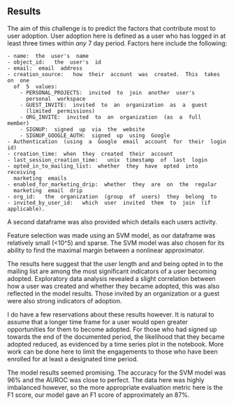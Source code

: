 ## Results

The aim of this challenge is to predict the factors that contribute most to user adoption. User adoption here is defined as a user who has logged in at least three times within *any* 7 day period. Factors here include the following:

    - name:  the  user's  name
    - object_id:   the  user's  id
    - email:  email  address
    - creation_source:   how  their  account  was  created.  This  takes  on  one
      of  5  values:
        - PERSONAL_PROJECTS:  invited  to  join  another  user's
          personal  workspace
        - GUEST_INVITE:  invited  to  an  organization  as  a  guest
          (limited  permissions)
        - ORG_INVITE:  invited  to  an  organization  (as  a  full  member)
        - SIGNUP:  signed  up  via  the  website
        - SIGNUP_GOOGLE_AUTH:  signed  up  using  Google
    - Authentication  (using  a  Google  email  account  for  their  login id)
    - creation_time:  when  they  created  their  account
    - last_session_creation_time:   unix  timestamp  of  last  login
    - opted_in_to_mailing_list:  whether  they  have  opted  into  receiving
      marketing  emails
    - enabled_for_marketing_drip:  whether  they  are  on  the  regular
      marketing  email  drip
    - org_id:   the  organization  (group  of  users)  they  belong  to
    - invited_by_user_id:   which  user  invited  them  to  join  (if  applicable).

A second dataframe was also provided which details each users activity. 

Feature selection was made using an SVM model, as our dataframe was relatively small (<10^5) and sparse. The SVM model was also chosen for its ability to find the maximal margin between a nonlinear approximator. 

The results here suggest that the user length and and being opted in to the mailing list are among the most significant indicators of a user becoming adopted. Exploratory data analysis revealed a slight correlation between how a user was created and whether they became adopted, this was also reflected in the model results. Those invited by an organization or a guest were also strong indicators of adoption. 

I do have a few reservations about these results however. It is natural to assume that a longer time frame for a user would open greater opportunities for them to become adopted. For those who had signed up towards the end of the documented period, the likelihood that they became adopted reduced, as evidenced by a time series plot in the notebook. More work can be done here to limit the engagements to those who have been enrolled for at least a designated time period. 

The model results seemed promising. The accuracy for the SVM model was 96% and the AUROC was close to perfect. The data here was highly imbalanced however, so the more appropriate evaluation metric here is the F1 score, our model gave an F1 score of approximately an 87%. 